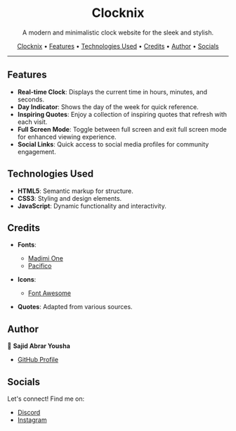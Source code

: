 <h1 align="center">Clocknix</h1>

<p align="center">A modern and minimalistic clock website for the sleek and stylish.</p>

<p align="center">
  <a href="https://0517.000.pe/">Clocknix</a> •
  <a href="#features">Features</a> •
  <a href="#technologies-used">Technologies Used</a> •
  <a href="#credits">Credits</a> •
  <a href="#author">Author</a> •
  <a href="#socials">Socials</a> 
</p>

---

## Features

- **Real-time Clock**: Displays the current time in hours, minutes, and seconds.
- **Day Indicator**: Shows the day of the week for quick reference.
- **Inspiring Quotes**: Enjoy a collection of inspiring quotes that refresh with each visit.
- **Full Screen Mode**: Toggle between full screen and exit full screen mode for enhanced viewing experience.
- **Social Links**: Quick access to social media profiles for community engagement.

## Technologies Used

- **HTML5**: Semantic markup for structure.
- **CSS3**: Styling and design elements.
- **JavaScript**: Dynamic functionality and interactivity.

## Credits

- **Fonts**:
  - [Madimi One](https://fonts.google.com/specimen/Madimi+One)
  - [Pacifico](https://fonts.google.com/specimen/Pacifico)

- **Icons**:
  - [Font Awesome](https://fontawesome.com/)

- **Quotes**: Adapted from various sources.

## Author

👤 **Sajid Abrar Yousha**
- [GitHub Profile](https://github.com/Astrosynced)

## Socials

Let's connect! Find me on:
- [Discord](https://discord.com/users/1134871585753399357)
- [Instagram](https://www.instagram.com/aryannix/)


